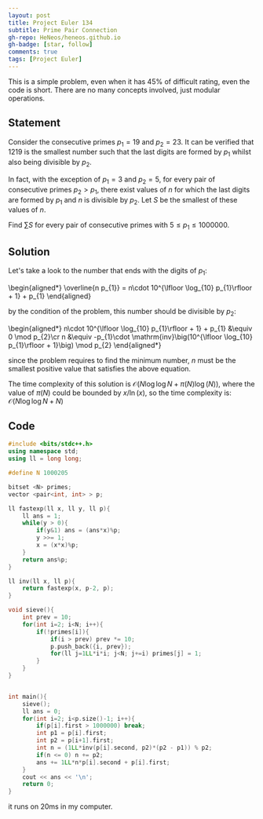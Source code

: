 ```yaml
---
layout: post
title: Project Euler 134
subtitle: Prime Pair Connection
gh-repo: HeNeos/heneos.github.io
gh-badge: [star, follow]
comments: true
tags: [Project Euler]
---
```


This is a simple problem, even when it has $45\%$ of difficult rating, even the code is short. There are no many concepts involved, just modular operations.

## Statement

Consider the consecutive primes $p_1 = 19$ and $p_2 = 23$. It can be verified that $1219$ is the smallest number such that the last digits are formed by $p_1$ whilst also being divisible by $p_2$.

In fact, with the exception of $p_1 = 3$ and $p_2 = 5$, for every pair of consecutive primes $p_2 > p_1$, there exist values of $n$ for which the last digits are formed by $p_1$ and $n$ is divisible by $p_2$. Let $S$ be the smallest of these values of $n$.

Find $\sum S$ for every pair of consecutive primes with $5 \leq p_1 \leq 1000000$.

## Solution

Let's take a look to the number that ends with the digits of $p_1$:

\begin{aligned*}
\overline{n p_{1}} = n\cdot 10^{\lfloor \log_{10} p_{1}\rfloor + 1} + p_{1}
\end{aligned}

by the condition of the problem, this number should be divisible by $p_2$:

\begin{aligned*}
n\cdot 10^{\lfloor \log_{10} p_{1}\rfloor + 1} + p_{1} &\equiv 0 \mod p_{2}\cr
n &\equiv -p_{1}\cdot \mathrm{inv}\big(10^{\lfloor \log_{10} p_{1}\rfloor + 1}\big) \mod p_{2}
\end{aligned*}

since the problem requires to find the minimum number, $n$ must be the smallest positive value that satisfies the above equation.

The time complexity of this solution is $\mathcal{O}(N\log\log N + \pi(N)\log(N))$, where the value of $\pi(N)$ could be bounded by $x/\ln(x)$, so the time complexity is: $\mathcal{O}(N\log\log N + N)$

## Code

```cpp
#include <bits/stdc++.h>
using namespace std;
using ll = long long;

#define N 1000205

bitset <N> primes;
vector <pair<int, int> > p;

ll fastexp(ll x, ll y, ll p){
    ll ans = 1;
    while(y > 0){
        if(y&1) ans = (ans*x)%p;
        y >>= 1;
        x = (x*x)%p;
    }
    return ans%p;
}

ll inv(ll x, ll p){
    return fastexp(x, p-2, p);
}

void sieve(){
    int prev = 10;
    for(int i=2; i<N; i++){
        if(!primes[i]){
            if(i > prev) prev *= 10;
            p.push_back({i, prev});
            for(ll j=1LL*i*i; j<N; j+=i) primes[j] = 1;
        }
    }
}


int main(){
    sieve();
    ll ans = 0;
    for(int i=2; i<p.size()-1; i++){
        if(p[i].first > 1000000) break;
        int p1 = p[i].first;
        int p2 = p[i+1].first;
        int n = (1LL*inv(p[i].second, p2)*(p2 - p1)) % p2;
        if(n <= 0) n += p2;
        ans += 1LL*n*p[i].second + p[i].first;
    }
    cout << ans << '\n';
    return 0;
}
```

it runs on 20ms in my computer.